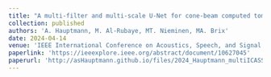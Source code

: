 ```yaml
---
title: "A multi-filter and multi-scale U-Net for cone-beam computed tomography with hardware constraints"
collection: published
authors: 'A. Hauptmann, M. Al-Rubaye, MT. Nieminen, MA. Brix'
date: 2024-04-14
venue: 'IEEE International Conference on Acoustics, Speech, and Signal Processing Workshops'
paperlink: 'https://ieeexplore.ieee.org/abstract/document/10627045'
paperurl: 'http://asHauptmann.github.io/files/2024_Hauptmann_multiICASSP.pdf'
---
```

